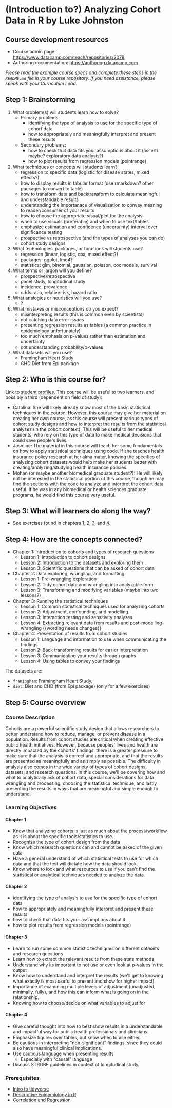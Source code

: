 # (Introduction to?) Analyzing Cohort Data in R by Luke Johnston

## Course development resources

* Course admin page: https://www.datacamp.com/teach/repositories/2079
* Authoring documentation: https://authoring.datacamp.com

*Please read the [example course specs][course-specs] and complete these steps
in the `README.md` file in your course repository. If you need assistance,
please speak with your Curriculum Lead.*

## Step 1: Brainstorming

1. What problem(s) will students learn how to solve?
    - Primary problems:
        - identifying the type of analysis to use for the specific type of cohort data
        - how to appropriately and meaningfully interpret and present these results
    - Secondary problems:
        - how to check that data fits your assumptions about it (assertr maybe?
        exploratory data analysis?)
        - how to plot results from regression models (pointrange)
2. What techniques or concepts will students learn?
    - regression to specific data (logistic for disease states, mixed effects?)
    - how to display results in tabular format (use rmarkdown? other packages to
    convert to table)
    - how to transform data and backtransform to calculate meaningful and
    understandable results
    - understanding the importanace of visualization to convey meaning to
    reader/consumer of your results
    - how to choose the appropriate visual/plot for the analysis
    - when to use visuals (preferable) and when to use text/tables
    - emphasize estimation and confidence (uncertainty) interval over
    significance testing
    - prospective vs retrospective (and the types of analyses you can do)
    - cohort study designs
3. What technologies, packages, or functions will students use?
    - regression (linear, logistic, cox, mixed effect?)
    - packages: ggplot, lme4?
    - statistics: glm, binomial, gaussian, poisson, cox models, survival
4. What terms or jargon will you define?
    - prospective/retrospective
    - panel study, longitudinal study
    - incidence, prevalence
    - odds ratio, relative risk, hazard ratio
5. What analogies or heuristics will you use?
    - ?
6. What mistakes or misconceptions do you expect?
    - misinterpreting results (this is common even by scientists)
    - not catching data error issues
    - presenting regression results as tables (a common practice in epidemiology
    unfortunately)
    - too much emphasis on p-values rather than estimation and uncertainty
    - not understanding probability/p-values
7. What datasets will you use?
    - Framingham Heart Study
    - CHD Diet from Epi package

## Step 2: Who is this course for?

Link to [student profiles][profile-site]. This course will be useful to two
learners, and possibly a third (dependent on field of study):

* Catalina: She will likely already know most of the basic statistical
techniques in the course. However, this course may give her material on creating
her own course, as this course will present various types of cohort study designs
and how to interpret the results from the statistical analyses (in the cohort
context). This will be useful to her medical students, who rely on this type of
data to make medical decisions that could save people's lives.
* Jasmine: The material in this course will teach her some fundamentals on how to
apply statistical techniques using code. If she teaches health insurance policy 
research at her alma mater, knowing the specifics of analyzing cohort datasets
would help make her students better with creating/analyzing/studying health
insurance policies.
* Mohan (or maybe another biomedical graduate student?): He will likely not be
interested in the statistical portion of this course, though he may find the 
sections with the code to analyze and interpret the cohort data useful. If he was
in any biomedical or health sciences graduate programs, he would find this course
very useful.

## Step 3: What will learners do along the way?

- See exercises found in chapters [1](chapter1.Rmd), [2](chapter2.Rmd),
[3](chapter3.Rmd), and [4](chapter4.Rmd).

## Step 4: How are the concepts connected?

- Chapter 1: Introduction to cohorts and types of research questions
    - Lesson 1: Introduction to cohort designs
    - Lesson 2: Introduction to the datasets and exploring them
    - Lesson 3: Scientific questions that can be asked of cohort data
- Chapter 2: Data exploring, wrangling, and formatting
    - Lesson 1: Pre-wrangling exploration
    - Lesson 2: Tidy cohort data and wrangling into analyzable form.
    - Lesson 3: Transforming and modifying variables (maybe into two lessons?)
- Chapter 3: Running the statistical techniques
    - Lesson 1: Common statistical techniques used for analyzing cohorts
    - Lesson 2: Adjustment, confounding, and modelling.
    - Lesson 3: Interaction testing and sensitivity analyses
    - Lesson 4: Extracting relevant data from results and post-modelling-wrangling {{wording needs changes}}
- Chapter 4: Presentation of results from cohort studies
    - Lesson 1: Language and information to use when communicating the findings
    - Lesson 2: Back transforming results for easier interpretation
    - Lesson 3: Communicating your results through graphs
    - Lesson 4: Using tables to convey your findings

The datasets are:

- `framingham`: Framingham Heart Study.
- `diet`: Diet and CHD (from Epi package) (only for a few exercises)

## Step 5: Course overview

### Course Description

Cohorts are a powerful scientific study design that allows researchers to
better understand how to reduce, manage, or prevent disease in a population.
Results from cohort studies are critical when creating effective public health
initiatives. However, because peoples' lives and health are directly impacted
by the cohorts' findings, there is a greater pressure to make sure that the
analysis is correct and appropriate, and that the results are presented as
meaningfully and as simply as possible. The difficulty in analysis also comes in
the wide variety of types of cohort designs, datasets, and research questions.
In this course, we'll be covering how and what to analytically ask of cohort
data, special considerations for data wrangling and processing, choosing the
statistical technique, and lastly presenting the results in ways that are
meaningful and simple enough to understand.

### Learning Objectives

#### Chapter 1

- Know that analyzing cohorts is just as much about the process/workflow as it
is about the specific tools/statistics to use.
- Recognize the type of cohort design from the data
- Know which research questions can and cannot be asked of the given data
- Have a general understand of which statistical tests to use for which data and
that the test will dictate how the data should look.
- Know where to look and what resources to use if you can't find the statistical
or analytical techniques needed to analyze the data.

#### Chapter 2

- identifying the type of analysis to use for the specific type of cohort data
- how to appropriately and meaningfully interpret and present these results
- how to check that data fits your assumptions about it 
- how to plot results from regression models (pointrange)

#### Chapter 3

- Learn to run some common statistic techniques on different datasets and research
questions
- Learn how to extract the relevant results from these stats methods
- Understand why its important to not use or even look at p-values in the output
- Know how to understand and interpret the results (we'll get to knowing what
exactly is most useful to present and show for higher impact)
- Importance of examining multiple levels of adjustment (unadjusted, minimally,
fully), and how this can inform what is going on in the relationship.
- Knowing how to choose/decide on what variables to adjust for

#### Chapter 4

- Give careful thought into how to best show results in a understandable and
impactful way for public health professionals and clinicians.
- Emphasize figures over tables, but know when to use either.
- Be cautious in interpreting "non-significant" findings, since they could also
have meaningful clinical implications.
- Use cautious language when presenting results
    - Especially with "causal" language
- Discuss STROBE guidelines in context of longitudinal study.

### Prerequisites

- [Intro to tidyverse](https://github.com/datacamp/courses-intro-to-tidyverse)
- [Descriptive Epidemiology in R](https://github.com/datacamp/courses-descriptive-epidemiology-in-r)
- [Correlation and Regression](https://github.com/datacamp/courses-intro-stats-correlation-regression)


[course-specs]: https://github.com/datacamp/example-course-specs
[profile-site]: https://github.com/datacamp/learner-profiles
